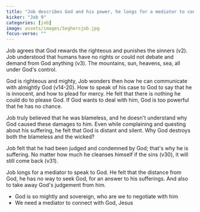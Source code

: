 ```yaml
---
title: "Job describes God and his power, he longs for a mediator to connect with God"
kicker: "Job 9"
categories: [job]
image: assets/images/Seghersjob.jpg
focus-verse: ""
---
```


Job agrees that God rewards the righteous and punishes the sinners (v2). Job understood that humans have no rights or could not debate and demand from God anything (v3). The mountains, sun, heavens, sea, all under God's control.

God is righteous and mighty, Job wonders then how he can communicate with almightly God (v14-20). How to speak of his case to God to say that he is innocent, and how to plead for mercy. He felt that there is nothing he could do to please God. If God wants to deal with him, God is too powerful that he has no chance.

Job truly believed that he was blameless, and he doesn't understand why God caused these damages to him. Even while complaining and questing about his suffering, he felt that God is distant and silent. Why God destroys both the blameless and the wicked?

Job felt that he had been judged and condemned by God; that's why he is suffering. No matter how much he cleanses himself if the sins (v30), it will still come back (v31).

Job longs for a mediator to speak to God. He felt that the distance from God, he has no way to seek God, for an answer to his sufferings. And also to take away God's judgement from him.

- God is so mightly and sovereign, who are we to negotiate with him
- We need a mediator to connect with God, Jesus
